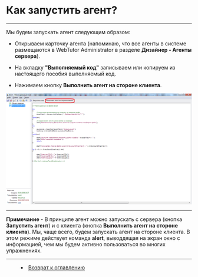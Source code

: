 # Как запустить агент? 
***

Мы будем запускать агент следующим образом:

- Открываем карточку агента (напоминаю, что все агенты в системе размещаются в WebTutor Administrator в разделе **Дизайнер - Агенты сервера**).

- На вкладку **"Выполняемый код"** записываем или копируем из настоящего пособия выполняемый код.

- Нажимаем кнопку **Выполнить агент на стороне клиента**.


![](run_agent01.png)

---


**Примечание** - В принципе агент можно запускать с сервера (кнопка **Запустить агент**) и с клиента (кнопка **Выполнить агент на стороне клиента**). Мы, чаще всего, будем запускать агент на стороне клиента. В этом режиме действует команда **alert**, выводдящая на экран окно с информацией, чем мы будем активно пользоваться во многих упражнениях.
 


***


<dd><li> <a href="README.md"> Возврат к оглавлению</a></dd>
